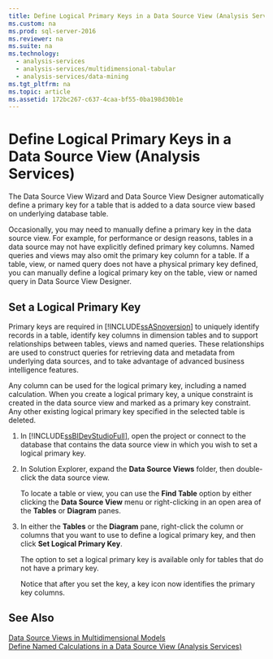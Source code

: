 ```yaml
---
title: Define Logical Primary Keys in a Data Source View (Analysis Services)
ms.custom: na
ms.prod: sql-server-2016
ms.reviewer: na
ms.suite: na
ms.technology: 
  - analysis-services
  - analysis-services/multidimensional-tabular
  - analysis-services/data-mining
ms.tgt_pltfrm: na
ms.topic: article
ms.assetid: 172bc267-c637-4caa-bf55-0ba198d30b1e
---
```

# Define Logical Primary Keys in a Data Source View (Analysis Services)
  The Data Source View Wizard and Data Source View Designer automatically define a primary key for a table that is added to a data source view based on underlying database table.  
  
 Occasionally, you may need to manually define a primary key in the data source view. For example, for performance or design reasons, tables in a data source may not have explicitly defined primary key columns. Named queries and views may also omit the primary key column for a table. If a table, view, or named query does not have a physical primary key defined, you can manually define a logical primary key on the table, view or named query in Data Source View Designer.  
  
## Set a Logical Primary Key  
 Primary keys are required in [!INCLUDE[ssASnoversion](../../Token\Other/ssASnoversion_md.md)] to uniquely identify records in a table, identify key columns in dimension tables and to support relationships between tables, views and named queries. These relationships are used to construct queries for retrieving data and metadata from underlying data sources, and to take advantage of advanced business intelligence features.  
  
 Any column can be used for the logical primary key, including a named calculation. When you create a logical primary key, a unique constraint is created in the data source view and marked as a primary key constraint. Any other existing logical primary key specified in the selected table is deleted.  
  
1.  In [!INCLUDE[ssBIDevStudioFull](../../Token\Other/ssBIDevStudioFull_md.md)], open the project or connect to the database that contains the data source view in which you wish to set a logical primary key.  
  
2.  In Solution Explorer, expand the **Data Source Views** folder, then double\-click the data source view.  
  
     To locate a table or view, you can use the **Find Table** option by either clicking the **Data Source View**  menu or right\-clicking in an open area of the **Tables** or **Diagram** panes.  
  
3.  In either the **Tables** or the **Diagram** pane, right\-click the column or columns that you want to use to define a logical primary key, and then click **Set Logical Primary Key**.  
  
     The option to set a logical primary key is available only for tables that do not have a primary key.  
  
     Notice that after you set the key, a key icon now identifies the primary key columns.  
  
## See Also  
 [Data Source Views in Multidimensional Models](../../Topics\TopicNameNotContainA/Data-Source-Views-in-Multidimensional-Models.md)   
 [Define Named Calculations in a Data Source View &#40;Analysis Services&#41;](../Topic/Define%20Named%20Calculations%20in%20a%20Data%20Source%20View%20\(Analysis%20Services\).md)  
  
  